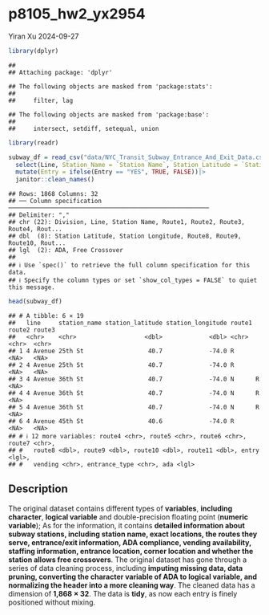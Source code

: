 p8105_hw2_yx2954
================
Yiran Xu
2024-09-27

``` r
library(dplyr)
```

    ## 
    ## Attaching package: 'dplyr'

    ## The following objects are masked from 'package:stats':
    ## 
    ##     filter, lag

    ## The following objects are masked from 'package:base':
    ## 
    ##     intersect, setdiff, setequal, union

``` r
library(readr)
```

``` r
subway_df = read_csv("data/NYC_Transit_Subway_Entrance_And_Exit_Data.csv", na = c("NA", "", ".")) |>
  select(Line, Station_Name = `Station Name`, Station_Latitude = `Station Latitude`, Station_Longitude = `Station Longitude`, Route1:Route11, Entry, Vending, Entrance_Type = `Entrance Type`, ADA) |>
  mutate(Entry = ifelse(Entry == "YES", TRUE, FALSE))|>
  janitor::clean_names()
```

    ## Rows: 1868 Columns: 32
    ## ── Column specification ────────────────────────────────────────────────────────
    ## Delimiter: ","
    ## chr (22): Division, Line, Station Name, Route1, Route2, Route3, Route4, Rout...
    ## dbl  (8): Station Latitude, Station Longitude, Route8, Route9, Route10, Rout...
    ## lgl  (2): ADA, Free Crossover
    ## 
    ## ℹ Use `spec()` to retrieve the full column specification for this data.
    ## ℹ Specify the column types or set `show_col_types = FALSE` to quiet this message.

``` r
head(subway_df)
```

    ## # A tibble: 6 × 19
    ##   line     station_name station_latitude station_longitude route1 route2 route3
    ##   <chr>    <chr>                   <dbl>             <dbl> <chr>  <chr>  <chr> 
    ## 1 4 Avenue 25th St                  40.7             -74.0 R      <NA>   <NA>  
    ## 2 4 Avenue 25th St                  40.7             -74.0 R      <NA>   <NA>  
    ## 3 4 Avenue 36th St                  40.7             -74.0 N      R      <NA>  
    ## 4 4 Avenue 36th St                  40.7             -74.0 N      R      <NA>  
    ## 5 4 Avenue 36th St                  40.7             -74.0 N      R      <NA>  
    ## 6 4 Avenue 45th St                  40.6             -74.0 R      <NA>   <NA>  
    ## # ℹ 12 more variables: route4 <chr>, route5 <chr>, route6 <chr>, route7 <chr>,
    ## #   route8 <dbl>, route9 <dbl>, route10 <dbl>, route11 <dbl>, entry <lgl>,
    ## #   vending <chr>, entrance_type <chr>, ada <lgl>

## Description

The original dataset contains different types of **variables**,
**including character**, **logical variable** and double-precision
floating point (**numeric variable**); As for the information, it
contains **detailed information about subway stations, including station
name, exact locations, the routes they serve, entrance/exit information,
ADA compliance, vending availability, staffing information, entrance
location, corner location and whether the station allows free
crossovers**. The original dataset has gone through a series of data
cleaning process, including **imputing missing data, data pruning,
converting the character variable of ADA to logical variable, and
normalizing the header into a more cleaning way**. The cleaned data has
a dimension of **1,868 × 32**. The data is **tidy**, as now each entry
is finely positioned without mixing.
